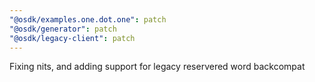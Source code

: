 ```yaml
---
"@osdk/examples.one.dot.one": patch
"@osdk/generator": patch
"@osdk/legacy-client": patch
---
```


Fixing nits, and adding support for legacy reservered word backcompat
